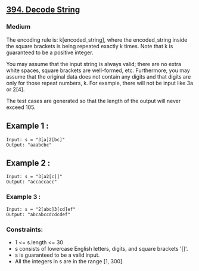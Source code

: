 ## [394. Decode String](https://leetcode.com/problems/decode-string/description/)


### Medium

The encoding rule is: k[encoded_string], where the encoded_string inside the square brackets is being repeated exactly k times. Note that k is guaranteed to be a positive integer.

You may assume that the input string is always valid; there are no extra white spaces, square brackets are well-formed, etc. Furthermore, you may assume that the original data does not contain any digits and that digits are only for those repeat numbers, k. For example, there will not be input like 3a or 2[4].

The test cases are generated so that the length of the output will never exceed 105.
 
## Example 1 :

~~~
Input: s = "3[a]2[bc]"
Output: "aaabcbc"
~~~

## Example 2 :

~~~
Input: s = "3[a2[c]]"
Output: "accaccacc"
~~~

### Example 3 :

~~~
Input: s = "2[abc]3[cd]ef"
Output: "abcabccdcdcdef"
~~~

### Constraints:

- 1 <= s.length <= 30
- s consists of lowercase English letters, digits, and square brackets '[]'.
- s is guaranteed to be a valid input.
- All the integers in s are in the range [1, 300].
